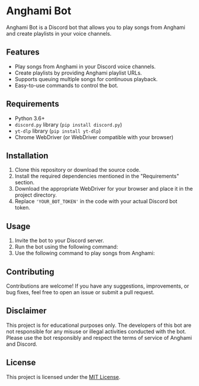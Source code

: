 # Anghami Bot

Anghami Bot is a Discord bot that allows you to play songs from Anghami and create playlists in your voice channels.

## Features

- Play songs from Anghami in your Discord voice channels.
- Create playlists by providing Anghami playlist URLs.
- Supports queuing multiple songs for continuous playback.
- Easy-to-use commands to control the bot.

## Requirements

- Python 3.6+
- `discord.py` library (`pip install discord.py`)
- `yt-dlp` library (`pip install yt-dlp`)
- Chrome WebDriver (or WebDriver compatible with your browser)

## Installation

1. Clone this repository or download the source code.
2. Install the required dependencies mentioned in the "Requirements" section.
3. Download the appropriate WebDriver for your browser and place it in the project directory.
4. Replace `'YOUR_BOT_TOKEN'` in the code with your actual Discord bot token.

## Usage

1. Invite the bot to your Discord server.
2. Run the bot using the following command:
3. Use the following command to play songs from Anghami:


## Contributing

Contributions are welcome! If you have any suggestions, improvements, or bug fixes, feel free to open an issue or submit a pull request.

## Disclaimer
This project is for educational purposes only. The developers of this bot are not responsible for any misuse or illegal activities conducted with the bot. Please use the bot responsibly and respect the terms of service of Anghami and Discord.

## License

This project is licensed under the [MIT License](LICENSE).
